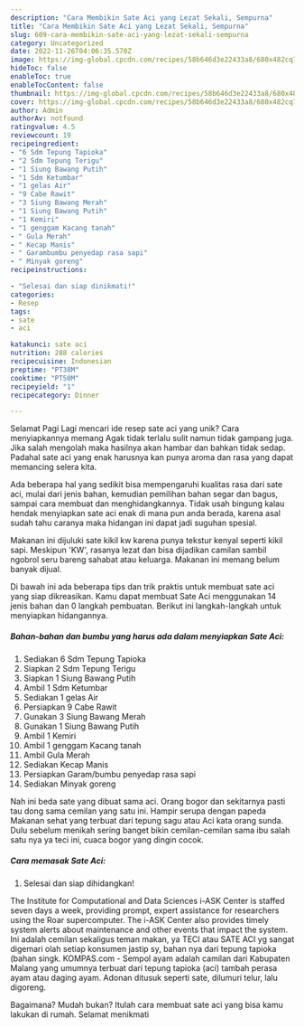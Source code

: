 ```yaml
---
description: "Cara Membikin Sate Aci yang Lezat Sekali, Sempurna"
title: "Cara Membikin Sate Aci yang Lezat Sekali, Sempurna"
slug: 609-cara-membikin-sate-aci-yang-lezat-sekali-sempurna
category: Uncategorized
date: 2022-11-26T04:06:35.570Z
image: https://img-global.cpcdn.com/recipes/58b646d3e22433a8/680x482cq70/sate-aci-foto-resep-utama.jpg
hideToc: false
enableToc: true
enableTocContent: false
thumbnail: https://img-global.cpcdn.com/recipes/58b646d3e22433a8/680x482cq70/sate-aci-foto-resep-utama.jpg
cover: https://img-global.cpcdn.com/recipes/58b646d3e22433a8/680x482cq70/sate-aci-foto-resep-utama.jpg
author: Admin
authorAv: notfound
ratingvalue: 4.5
reviewcount: 19
recipeingredient:
- "6 Sdm Tepung Tapioka"
- "2 Sdm Tepung Terigu"
- "1 Siung Bawang Putih"
- "1 Sdm Ketumbar"
- "1 gelas Air"
- "9 Cabe Rawit"
- "3 Siung Bawang Merah"
- "1 Siung Bawang Putih"
- "1 Kemiri"
- "1 genggam Kacang tanah"
- " Gula Merah"
- " Kecap Manis"
- " Garambumbu penyedap rasa sapi"
- " Minyak goreng"
recipeinstructions:

- "Selesai dan siap dinikmati!"
categories:
- Resep
tags:
- sate
- aci

katakunci: sate aci 
nutrition: 288 calories
recipecuisine: Indonesian
preptime: "PT38M"
cooktime: "PT50M"
recipeyield: "1"
recipecategory: Dinner

---
```



Selamat Pagi Lagi mencari ide resep sate aci yang unik? Cara menyiapkannya memang Agak tidak terlalu sulit namun tidak gampang juga. Jika salah mengolah maka hasilnya akan hambar dan bahkan tidak sedap. Padahal sate aci yang enak harusnya kan punya aroma dan rasa yang dapat memancing selera kita.


Ada beberapa hal yang sedikit bisa mempengaruhi kualitas rasa dari sate aci, mulai dari jenis bahan, kemudian pemilihan bahan segar dan bagus, sampai cara membuat dan menghidangkannya. Tidak usah bingung kalau hendak menyiapkan sate aci enak di mana pun anda berada, karena asal sudah tahu caranya maka hidangan ini dapat jadi suguhan spesial.

Makanan ini dijuluki sate kikil kw karena punya tekstur kenyal seperti kikil sapi. Meskipun &#39;KW&#39;, rasanya lezat dan bisa dijadikan camilan sambil ngobrol seru bareng sahabat atau keluarga. Makanan ini memang belum banyak dijual.


Di bawah ini ada beberapa tips dan trik praktis untuk membuat sate aci yang siap dikreasikan. Kamu dapat membuat Sate Aci menggunakan 14 jenis bahan dan 0 langkah pembuatan. Berikut ini langkah-langkah untuk menyiapkan hidangannya.

<!--inarticleads1-->

##### Bahan-bahan dan bumbu yang harus ada dalam menyiapkan Sate Aci:

1. Sediakan 6 Sdm Tepung Tapioka
1. Siapkan 2 Sdm Tepung Terigu
1. Siapkan 1 Siung Bawang Putih
1. Ambil 1 Sdm Ketumbar
1. Sediakan 1 gelas Air
1. Persiapkan 9 Cabe Rawit
1. Gunakan 3 Siung Bawang Merah
1. Gunakan 1 Siung Bawang Putih
1. Ambil 1 Kemiri
1. Ambil 1 genggam Kacang tanah
1. Ambil  Gula Merah
1. Sediakan  Kecap Manis
1. Persiapkan  Garam/bumbu penyedap rasa sapi
1. Sediakan  Minyak goreng


Nah ini beda sate yang dibuat sama aci. Orang bogor dan sekitarnya pasti tau dong sama cemilan yang satu ini. Hampir serupa dengan papeda Makanan sehat yang terbuat dari tepung sagu atau Aci kata orang sunda. Dulu sebelum menikah sering banget bikin cemilan-cemilan sama ibu salah satu nya ya teci ini, cuaca bogor yang dingin cocok. 

<!--inarticleads2-->

##### Cara memasak Sate Aci:


1. Selesai dan siap dihidangkan!

The Institute for Computational and Data Sciences i-ASK Center is staffed seven days a week, providing prompt, expert assistance for researchers using the Roar supercomputer. The i-ASK Center also provides timely system alerts about maintenance and other events that impact the system. Ini adalah cemilan sekaligus teman makan, ya TECI atau SATE ACI yg sangat digemari olah setiap konsumen jastip sy, bahan nya dari tepung tapioka (bahan singk. KOMPAS.com - Sempol ayam adalah camilan dari Kabupaten Malang yang umumnya terbuat dari tepung tapioka (aci) tambah perasa ayam atau daging ayam. Adonan ditusuk seperti sate, dilumuri telur, lalu digoreng. 

Bagaimana? Mudah bukan? Itulah cara membuat sate aci yang bisa kamu lakukan di rumah. Selamat menikmati
